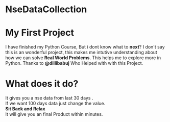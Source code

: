 # NseDataCollection
# My First Project
I have finished my Python Course, But i dont know what to **next**?
I don't say this is an wonderful project, this makes me intutive understanding about how we can solve **Real World Problems**.
This helps me to explore more in Python.
Thanks to **@dillibabuj** Who Helped with with this Project.
# What does it do?
It gives you a nse data from last 30 days .<br>
If we want 100 days data just change the value.<br>
**Sit Back and Relax**<br>
It will give you an final Product within minutes.
